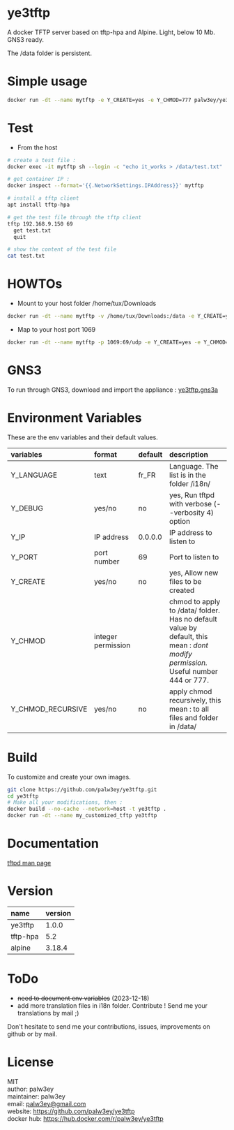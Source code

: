 # ye3tftp

A docker TFTP server based on tftp-hpa and Alpine. Light, below 10 Mb. GNS3 ready.

The /data folder is persistent.

# Simple usage

```bash
docker run -dt --name mytftp -e Y_CREATE=yes -e Y_CHMOD=777 palw3ey/ye3tftp
```

# Test

-   From the host

```bash
# create a test file :
docker exec -it mytftp sh --login -c "echo it_works > /data/test.txt"

# get container IP :
docker inspect --format='{{.NetworkSettings.IPAddress}}' mytftp

# install a tftp client
apt install tftp-hpa

# get the test file through the tftp client
tftp 192.168.9.150 69
  get test.txt
  quit

# show the content of the test file
cat test.txt
```

# HOWTOs

- Mount to your host folder /home/tux/Downloads
```bash
docker run -dt --name mytftp -v /home/tux/Downloads:/data -e Y_CREATE=yes -e Y_CHMOD=777 palw3ey/ye3tftp
```

- Map to your host port 1069
```bash
docker run -dt --name mytftp -p 1069:69/udp -e Y_CREATE=yes -e Y_CHMOD=777 palw3ey/ye3tftp
```

# GNS3

To run through GNS3, download and import the appliance : [ye3tftp.gns3a](https://raw.githubusercontent.com/palw3ey/ye3tftp/master/ye3tftp.gns3a)

# Environment Variables

These are the env variables and their default values.

| variables | format | default | description |
| :- |:- |:- |:- |
|Y_LANGUAGE | text | fr_FR | Language. The list is in the folder /i18n/ |
|Y_DEBUG | yes/no | no | yes, Run tftpd with verbose (--verbosity 4) option |
|Y_IP | IP address | 0.0.0.0 | IP address to listen to |
|Y_PORT | port number | 69 | Port to listen to |
|Y_CREATE | yes/no | no | yes, Allow new files to be created |
|Y_CHMOD | integer permission | | chmod to apply to /data/ folder. Has no default value by default, this mean : *dont modify permission.* Useful number 444 or 777. |
|Y_CHMOD_RECURSIVE | yes/no | no | apply chmod recursively, this mean : to all files and folder in /data/ |

# Build

To customize and create your own images.

```bash
git clone https://github.com/palw3ey/ye3tftp.git
cd ye3tftp
# Make all your modifications, then :
docker build --no-cache --network=host -t ye3tftp .
docker run -dt --name my_customized_tftp ye3tftp
```
# Documentation

[tftpd man page](https://linux.die.net/man/8/tftpd)

# Version

| name | version |
| :- |:- |
|ye3tftp | 1.0.0 |
|tftp-hpa | 5.2 |
|alpine | 3.18.4 |

# ToDo

- ~~need to document env variables~~ (2023-12-18)
- add more translation files in i18n folder. Contribute ! Send me your translations by mail ;)

Don't hesitate to send me your contributions, issues, improvements on github or by mail.

# License

MIT  
author: palw3ey  
maintainer: palw3ey  
email: palw3ey@gmail.com  
website: https://github.com/palw3ey/ye3tftp  
docker hub: https://hub.docker.com/r/palw3ey/ye3tftp
